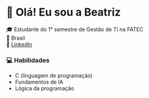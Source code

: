 # 👋 Olá! Eu sou a Beatriz

🎓 Estudante do 1° semestre de Gestão de TI na FATEC  
📍 Brasil  
🔗 [LinkedIn](www.linkedin.com/in/bybeamachado)


### 💻 Habilidades

- C (linguagem de programação)
- Fundamentos de IA 
- Lógica da programação


